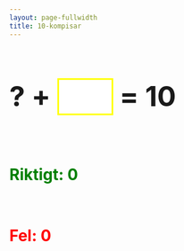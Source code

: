 ```yaml
---
layout: page-fullwidth
title: 10-kompisar
---
```

<script src="https://ajax.googleapis.com/ajax/libs/jquery/1.4.4/jquery.min.js"></script>

<script>
function newTask() {
    jQuery("#question").text(1 + parseInt(Math.random() * 9));
    jQuery("#answer").val("").focus();
}

jQuery(function () {
    newTask();
    jQuery(this).parent().hide();
    jQuery("#answer").change(function () {
        if (parseInt(jQuery("#question").text()) + parseInt(jQuery(this).val()) == 10) {
            jQuery("#correct").text(parseInt(jQuery("#correct").text()) + 1);
        }
        else {
            jQuery("#wrong").text(parseInt(jQuery("#wrong").text()) + 1);
        }
        newTask();
    });
});
</script>

<h1 id="task" style="line-height: 50px; font-size: 50px">
	<span id="question">?</span>
	 + 
	 <input id="answer" style="border: 3px solid Yellow; font-size: 50px; width: 100px" />
	  = 10
</h1>

<p>&nbsp;</p>

<h1 style="color: Green">
    Riktigt: <span id="correct">0</span>
</h1>

<p>&nbsp;</p>

<h1 style="color: Red">
    Fel: <span id="wrong">0</span>
</h1>
